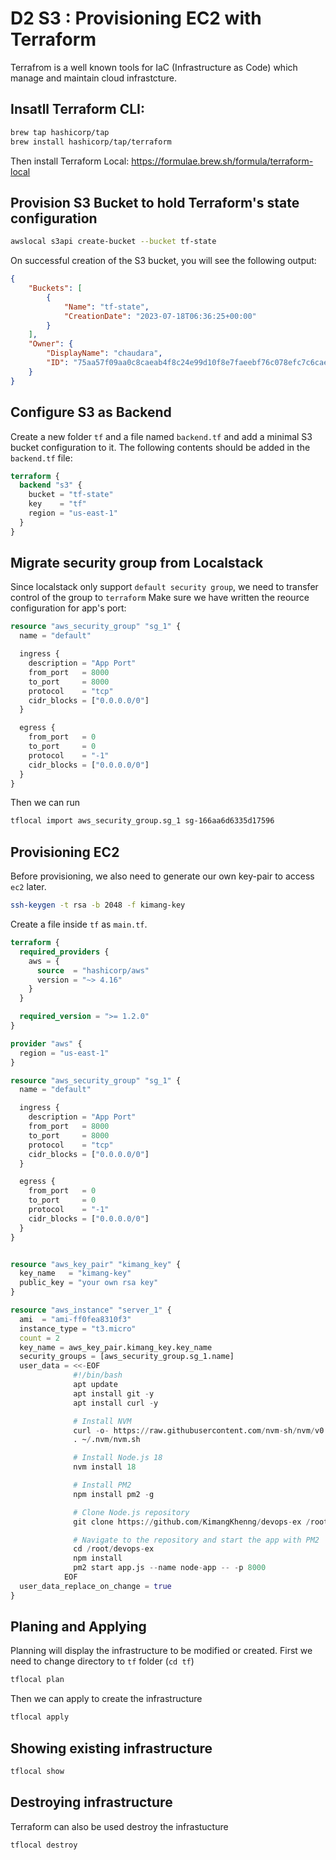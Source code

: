 # D2 S3 : Provisioning EC2 with Terraform

Terrafrom is a well known tools for IaC (Infrastructure as Code) which manage and maintain cloud infrastcture.

## Insatll Terraform CLI: 
```sh
brew tap hashicorp/tap
brew install hashicorp/tap/terraform
```
Then install Terraform Local: 
https://formulae.brew.sh/formula/terraform-local

## Provision S3 Bucket to hold Terraform's state configuration
```sh
awslocal s3api create-bucket --bucket tf-state
```
On successful creation of the S3 bucket, you will see the following output:
```json
{
    "Buckets": [
        {
            "Name": "tf-state",
            "CreationDate": "2023-07-18T06:36:25+00:00"
        }
    ],
    "Owner": {
        "DisplayName": "chaudara",
        "ID": "75aa57f09aa0c8caeab4f8c24e99d10f8e7faeebf76c078efc7c6caea54ba06a"
    }
}
```
## Configure S3 as Backend
Create a new folder `tf` and a file named `backend.tf` and add a minimal S3 bucket configuration to it. The following contents should be added in the `backend.tf` file:
```tf
terraform {
  backend "s3" {
    bucket = "tf-state"
    key    = "tf"
    region = "us-east-1"
  }
}
```
## Migrate security group from Localstack
Since localstack only support `default security group`, we need to transfer control of the group to `terraform`
Make sure we have written the reource configuration for app's port:
```tf
resource "aws_security_group" "sg_1" {
  name = "default"

  ingress {
    description = "App Port"
    from_port   = 8000
    to_port     = 8000
    protocol    = "tcp"
    cidr_blocks = ["0.0.0.0/0"]
  }

  egress {
    from_port   = 0
    to_port     = 0
    protocol    = "-1"
    cidr_blocks = ["0.0.0.0/0"]
  }
}
```
Then we can run
```sh
tflocal import aws_security_group.sg_1 sg-166aa6d6335d17596
```
## Provisioning EC2 
Before provisioning, we also need to generate our own key-pair to access `ec2` later.
```sh
ssh-keygen -t rsa -b 2048 -f kimang-key
```
Create a file inside `tf` as `main.tf`. 
```tf
terraform {
  required_providers {
    aws = {
      source  = "hashicorp/aws"
      version = "~> 4.16"
    }
  }

  required_version = ">= 1.2.0"
}

provider "aws" {
  region = "us-east-1"
}

resource "aws_security_group" "sg_1" {
  name = "default"

  ingress {
    description = "App Port"
    from_port   = 8000
    to_port     = 8000
    protocol    = "tcp"
    cidr_blocks = ["0.0.0.0/0"]
  }

  egress {
    from_port   = 0
    to_port     = 0
    protocol    = "-1"
    cidr_blocks = ["0.0.0.0/0"]
  }
}


resource "aws_key_pair" "kimang_key" {
  key_name   = "kimang-key"
  public_key = "your own rsa key"
}

resource "aws_instance" "server_1" {
  ami  = "ami-ff0fea8310f3"
  instance_type = "t3.micro"
  count = 2
  key_name = aws_key_pair.kimang_key.key_name
  security_groups = [aws_security_group.sg_1.name]
  user_data = <<-EOF
              #!/bin/bash
              apt update
              apt install git -y
              apt install curl -y

              # Install NVM
              curl -o- https://raw.githubusercontent.com/nvm-sh/nvm/v0.39.1/install.sh | bash
              . ~/.nvm/nvm.sh

              # Install Node.js 18
              nvm install 18

              # Install PM2
              npm install pm2 -g

              # Clone Node.js repository
              git clone https://github.com/KimangKhenng/devops-ex /root/devops-ex

              # Navigate to the repository and start the app with PM2
              cd /root/devops-ex
              npm install
              pm2 start app.js --name node-app -- -p 8000
            EOF
  user_data_replace_on_change = true
}
```
## Planing and Applying
Planning will display the infrastructure to be modified or created.
First we need to change directory to `tf` folder (`cd tf`)
```sh
tflocal plan
``` 
Then we can apply to create the infrastructure
```sh
tflocal apply
```

## Showing existing infrastructure
```sh
tflocal show
```

## Destroying infrastructure
Terraform can also be used destroy the infrastucture
```sh
tflocal destroy
```